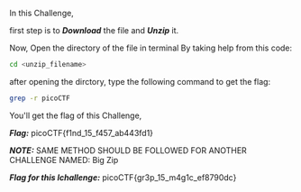 In this Challenge,

first step is to ***Download*** the file and ***Unzip*** it.

Now, Open the directory of the file in terminal
By taking help from this code:
```bash
cd <unzip_filename>
```
after opening the dirctory, type the following command to get the flag:
```bash
grep -r picoCTF
```
You'll get the flag of this Challenge,

***Flag:***  picoCTF{f1nd_15_f457_ab443fd1}


***NOTE:*** SAME METHOD SHOULD BE FOLLOWED FOR ANOTHER CHALLENGE NAMED: Big Zip

***Flag for this lchallenge:*** picoCTF{gr3p_15_m4g1c_ef8790dc}